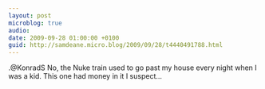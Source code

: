 ```yaml
---
layout: post
microblog: true
audio: 
date: 2009-09-28 01:00:00 +0100
guid: http://samdeane.micro.blog/2009/09/28/t4440491788.html
---
```

.@KonradS No, the Nuke train used to go past my house every night when I was a kid. This one had money in it I suspect...
